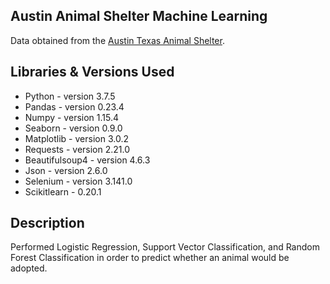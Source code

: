 ## Austin Animal Shelter Machine Learning
Data obtained from the [Austin Texas Animal Shelter](https://data.austintexas.gov/Health-and-Community-Services/Austin-Animal-Center-Outcomes/9t4d-g238).


## Libraries & Versions Used
* Python - version 3.7.5
* Pandas - version 0.23.4
* Numpy - version 1.15.4
* Seaborn - version 0.9.0
* Matplotlib - version 3.0.2
* Requests - version 2.21.0
* Beautifulsoup4 - version 4.6.3
* Json - version 2.6.0
* Selenium - version 3.141.0
* Scikitlearn - 0.20.1


## Description
Performed Logistic Regression, Support Vector Classification, and Random Forest Classification in order to predict whether an animal would be adopted.




